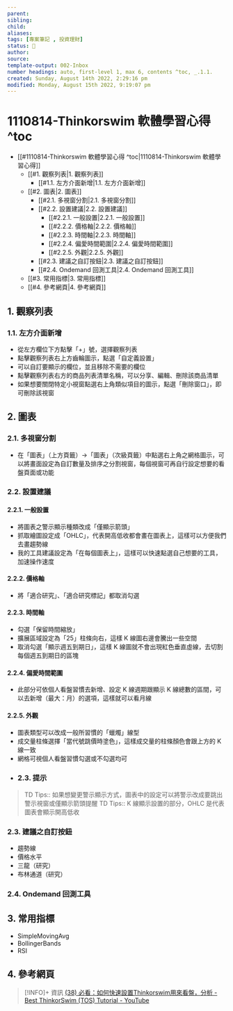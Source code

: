 ```yaml
---
parent: 
sibling: 
child: 
aliases: 
tags: [專案筆記 , 投資理財]
status: 🌱
author: 
source: 
template-output: 002-Inbox
number headings: auto, first-level 1, max 6, contents ^toc, _.1.1.
created: Sunday, August 14th 2022, 2:29:16 pm
modified: Monday, August 15th 2022, 9:19:07 pm
---
```

# 1110814-Thinkorswim 軟體學習心得 ^toc

- [[#1110814-Thinkorswim 軟體學習心得 ^toc|1110814-Thinkorswim 軟體學習心得]]
	- [[#1. 觀察列表|1. 觀察列表]]
		- [[#1.1. 左方介面新增|1.1. 左方介面新增]]
	- [[#2. 圖表|2. 圖表]]
		- [[#2.1. 多視窗分割|2.1. 多視窗分割]]
		- [[#2.2. 設置建議|2.2. 設置建議]]
			- [[#2.2.1. 一般設置|2.2.1. 一般設置]]
			- [[#2.2.2. 價格軸|2.2.2. 價格軸]]
			- [[#2.2.3. 時間軸|2.2.3. 時間軸]]
			- [[#2.2.4. 偏愛時間範圍|2.2.4. 偏愛時間範圍]]
			- [[#2.2.5. 外觀|2.2.5. 外觀]]
		- [[#2.3. 建議之自訂按鈕|2.3. 建議之自訂按鈕]]
		- [[#2.4. Ondemand 回測工具|2.4. Ondemand 回測工具]]
	- [[#3. 常用指標|3. 常用指標]]
	- [[#4. 參考網頁|4. 參考網頁]]

## 1. 觀察列表
### 1.1. 左方介面新增
- 從左方欄位下方點擊「+」號，選擇觀察列表
- 點擊觀察列表右上方齒輪圖示，點選「自定義設置」
- 可以自訂要顯示的欄位，並且移除不需要的欄位
- 點擊觀察列表右方的商品列表清單名稱，可以分享、編輯、刪除該商品清單
- 如果想要關閉特定小視窗點選右上角類似項目的圖示，點選「刪除窗口」，即可刪除該視窗

## 2. 圖表
### 2.1. 多視窗分割
- 在「圖表」（上方頁籤）→「圖表」（次級頁籤）中點選右上角之網格圖示，可以將畫面設定為自訂數量及排序之分割視窗，每個視窗可再自行設定想要的看盤頁面或功能
### 2.2. 設置建議
#### 2.2.1. 一般設置
- 將圖表之警示顯示種類改成「僅顯示箭頭」
- 抓取繪圖設定成「OHLC」，代表開高低收都會畫在圖表上，這樣可以方便我們去畫趨勢線
- 我的工具建議設定為「在每個圖表上」，這樣可以快速點選自己想要的工具，加速操作速度
#### 2.2.2. 價格軸
- 將「適合研究」、「適合研究標記」都取消勾選
#### 2.2.3. 時間軸
- 勾選「保留時間縮放」
- 擴展區域設定為「25」柱條向右，這樣 K 線圖右邊會騰出一些空間
- 取消勾選「顯示週五到期日」，這樣 K 線圖就不會出現紅色垂直虛線，去切割每個週五到期日的區塊
#### 2.2.4. 偏愛時間範圍
- 此部分可依個人看盤習慣去新增、設定 K 線週期跟顯示 K 線總數的區間，可以去新增（最大：月）的選項，這樣就可以看月線
#### 2.2.5. 外觀
- 圖表類型可以改成一般所習慣的「蠟燭」線型
- 成交量柱條選擇「當代號跳價時塗色」，這樣成交量的柱條顏色會跟上方的 K 線一致
- 網格可視個人看盤習慣勾選或不勾選均可
- ### 2.3. 提示
>TD Tips:: 如果想變更警示顯示方式，圖表中的設定可以將警示改成要跳出警示視窗或僅顯示箭頭提醒
>TD Tips:: K 線顯示設置的部分，OHLC 是代表圖表會顯示開高低收

### 2.3. 建議之自訂按鈕
- 趨勢線
- 價格水平
- 三龍（研究）
- 布林通道（研究）

### 2.4. Ondemand 回測工具

## 3. 常用指標
- SimpleMovingAvg
- BollingerBands
- RSI


## 4. 參考網頁

> [!INFO]+ 資訊
> [(38) 必看：如何快速設置Thinkorswim用來看盤，分析 - Best ThinkorSwim (TOS) Tutorial - YouTube](https://www.youtube.com/watch?v=nG3Xq5bZaDg&list=PL0pntL9v7GaUopO0SruTsQQFWD4OlNM8m)